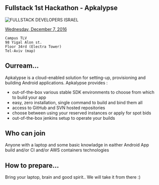 ## Fullstack 1st Hackathon - Apkalypse
![FULLSTACK DEVELOPERS ISRAEL](https://a248.e.akamai.net/secure.meetupstatic.com/photos/event/1/3/4/e/global_448264942.jpeg)

[Wednesday, December 7, 2016](https://www.meetup.com/full-stack-developer-il/events/230141038/)
```
Campus TLV
98 Yigal Alon st.
Floor 34rd (Electra Tower)
Tel-Aviv (map)
```

## Ourream...
Apkalypse is a cloud-enabled solution for setting-up, provisioning and building Android applications. Apkalypse provides :
  - out-of-the-box various stable SDK environments to choose from which to build your app
  - easy, zero installation, single command to build and bind them all
  - access to GitHub and SVN hosted repositories
  - choose between using your reserved instances or apply for spot bids
  - out-of-the-box jenkins setup to operate your builds

## Who can join
Anyone with a laptop and some basic knowladge in eaither Android App build and/or CI and/or AWS containers technologies

## How to prepare...
Bring your laptop, brain and good spirit.. We will take it from there :)
